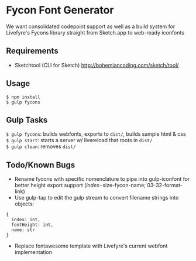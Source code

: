 # Fycon Font Generator

We want consolidated codepoint support as well as a build system for Livefyre's Fycons library straight from Sketch.app to web-ready iconfonts  

## Requirements
* Sketchtool (CLI for Sketch) http://bohemiancoding.com/sketch/tool/

## Usage
```
$ npm install  
$ gulp fycons
```

## Gulp Tasks
``$ gulp fycons``: builds webfonts, exports to ``dist/``, builds sample html & css  
``$ gulp start``: starts a server w/ livereload that roots in ``dist/``  
``$ gulp clean``: removes ``dist/``

## Todo/Known Bugs
* Rename fycons with specific nomenclature to pipe into gulp-iconfont for better height export support ($index-$size-fycon-name; 03-32-format-link)
* Use gulp-tap to edit the gulp stream to convert filename strings into objects:
```
{
  index: int,
  fontHeight: int,
  name: str
}
```
* Replace fontawesome template with Livefyre's current webfont implementation
